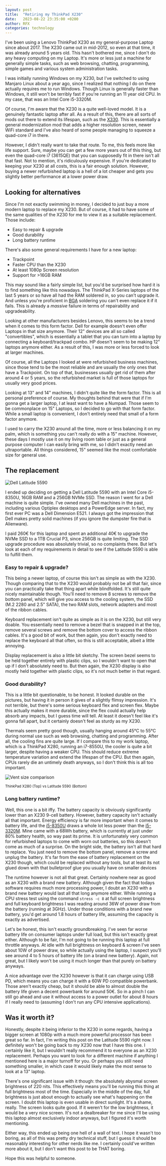 ```yaml
---
layout: post
title:  "Retiring my ThinkPad X230"
date:   2023-08-22 23:35:00 +0200
author: RFX
categories: technology
---
```

I've been using a Lenovo ThinkPad X230 as my general-purpose Laptop since about 2017. The X230 came out in mid-2012, so even at that time, it was already around 5 years old. This hasn't bothered me, since I don't do any heavy computing on my Laptop. It's more or less just a machine for generally simple tasks, such as web browsing, chatting, programming, simple games and various system administration tasks.

I was initially running Windows on my X230, but I've switched to using Manjaro Linux about a year ago, since I realized that nothing I do on there actually requires me to run Windows. Though Linux is generally faster than Windows, it still won't be terribly fast if you're running an 11 year old CPU. In my case, that was an Intel Core i5-3320M.

Of course, I'm aware that the X230 is a quite well-loved model. It is a genuinely fantastic laptop after all. As a result of this, there are all sorts of mods out there to extend its lifespan, such as the [X330](http://www.cnmod.cn/x330/). This is essentially a general modernization mod that adds a higher resolution screen, newer WiFi standard and I've also heard of some people managing to squeeze a quad-core i7 in there.

However, I didn't really want to take that route. To me, this feels more like life support. Sure, maybe you can get a few more years out of this thing, but even the quad-core i7 (3615QE) that you can supposedly fit in there isn't all that fast. Not to mention, it's ridiculously expensive. If you're dedicated to keeping your X230 at all costs, this is a fair enough solution. However, buying a newer refurbished laptop is a hell of a lot cheaper and gets you slightly better performance at a lower power draw.

## Looking for alternatives
Since I'm not exactly swimming in money, I decided to just buy a more modern laptop to replace my X230. But of course, it had to have some of the same qualities of the X230 for me to view it as a suitable replacement. Those include:

- Easy to repair & upgrade
- Good durability
- Long battery runtime

There's also some general requirements I have for a new laptop:

- Trackpoint
- Faster CPU than the X230
- At least 1080p Screen resolution
- Support for >16GB RAM

This may sound like a fairly simple list, but you'd be surprised how hard it is to find something like this nowadays. The ThinkPad X-Series laptops of the last 5 years or so have all had the RAM soldered in, so you can't upgrade it. And unless you're proficient in [BGA](https://en.wikipedia.org/wiki/Ball_grid_array) soldering you can't even replace it if it fails. This is already a *massive* failure in terms of repairability and upgradeability.

Looking at other manufacturers besides Lenovo, this seems to be a trend when it comes to this form factor. Dell for example doesn't even offer Laptops in that size anymore. Their 12" devices are all so called "convertibles", which is essentially a tablet that you can turn into a laptop by connecting a keyboard/trackpad combo. HP doesn't seem to be making 12" laptops anymore either. As a result of this, I was more or less forced to look at larger machines.

Of course, all the Laptops I looked at were refurbished business machines, since those tend to be the most reliable and are usually the only ones that have a Trackpoint. On top of that, businesses usually get rid of them after around 4 or 5 years, so the refurbished market is full of those laptops for usually very good prices.

Looking at 13" and 14" machines, I didn't quite like the form factor. This is all personal preference of course. My thoughts behind that were that if I'm gonna get a larger laptop, I at least want to have a Numpad. Those seem to be commonplace on 15" Laptops, so I decided to go with that form factor. While a small laptop is convenient, I don't entirely need that small of a form factor anymore.

I used to carry the X230 around all the time, more or less balancing it on my palm, which is something you can't really do with a 15" machine. However, these days I mostly use it on my living room table or just as a general purpose computer I can easily bring with me, so I didn't exactly need an ultraportable. All things considered, 15" seemed like the most comfortable size for general use.

## The replacement
![Dell Latitude 5590](/assets/images/latitude5590.jpeg)

I ended up deciding on getting a Dell Latitude 5590 with an Intel Core i5-8350U, 16GB RAM and a 256GB NVMe SSD. The reason I went for a Dell machine is quite simple. I've owned many Dell machines in the past, including various Optiplex desktops and a PowerEdge server. In fact, my first ever PC was a Dell Dimension E521. I always got the impression that Dell makes pretty solid machines (if you ignore the dumpster fire that is Alienware).

I paid 260€ for this laptop and spent an additional 40€ to upgrade the NVMe SSD to a 1TB Crucial P3, since 256GB is quite limiting. The SSD upgrade procedure was absolutely trivial, so no complaints there. But let's look at each of my requirements in detail to see if the Latitude 5590 is able to fulfill them.

### Easy to repair & upgrade?
This being a newer laptop, of course this isn't as simple as with the X230. Though comparing that to the X230 would probably not be all that fair, since you can practically take that thing apart while blindfolded. It's still quite nicely maintainable though. You'll need to remove 8 screws to remove the bottom panel, which will give you access to the cooling system, the SSD (M.2 2280 and 2.5" SATA), the two RAM slots, network adapters and most of the ribbon cables.

Keyboard replacement isn't quite as simple as it is on the X230, but still very doable. You essentially need to remove a bezel that is snapped in at the top, remove several screws and remove the bottom cover to access the ribbon cables. It's a good bit of work, but then again, you don't exactly need to replace the keyboard all that often, so this is still acceptable, albeit a little annoying.

Display replacement is also a little bit sketchy. The screen bezel seems to be held together entirely with plastic clips, so I wouldn't want to open that up if I don't absolutely need to. But then again, the X230 display is also mostly held together with plastic clips, so it's not much better in that regard.

### Good durability?
This is a little bit questionable, to be honest. It looked durable on the pictures, but having it in person it gives of a slightly flimsy impression. It's not terrible, but there's some serious keyboard flex and screen flex. Maybe this actually makes it more durable, since the flex could actually help absorb any impacts, but I guess time will tell. At least it doesn't feel like it's gonna fall apart, but it certainly doesn't feel as sturdy as my X230.

Thermals seem pretty good though, usually hanging around 45°C to 55°C during normal use such as web browsing, chatting and programming. After all, the cooling fins are quite large. If I compare this to my work laptop, which is a ThinkPad X280, running an i7-8550U, the cooler is quite a bit larger, despite having a weaker CPU. This should reduce extreme temperature variation and extend the lifespan of the CPU. But then again, CPUs rarely die an untimely death anyways, so I don't think this is all too important.

![Vent size comparison](/assets/images/5590vsx280-vent.jpeg)

<sub>ThinkPad X280 (Top) vs Latitude 5590 (Bottom)</sub>

### Long battery runtime?
Well, this one is a bit iffy. The battery capacity is obviously significantly lower than an X230 9-cell battery. However, battery capacity isn't actually all that important. Energy efficiency is far more important when it comes to battery life, and the [i5-8350U](https://ark.intel.com/content/www/us/en/ark/products/124969/intel-core-i58350u-processor-6m-cache-up-to-3-60-ghz.html) draws a whole lot less power than the [i5-3320M](https://www.intel.com/content/www/us/en/products/sku/64896/intel-core-i53320m-processor-3m-cache-up-to-3-30-ghz/specifications.html). Mine came with a 68Wh battery, which is currently at just under 80% battery health, so way past its prime. It is unfortunately very common for refurbished laptops to come with worn out batteries, so this doesn't come as much of a surprise. On the bright side, the battery isn't all that hard to replace. You just need to remove the bottom panel, remove a screw and unplug the battery. It's far from the ease of battery replacement on the X230 though, which could be replaced without any tools, but at least its not glued down with that bulletproof glue you usually have on smaller devices

The runtime however is not all that great. Certainly nowhere near as good as an X230 with a brand new battery. Although given the fact that todays software requires much more processing power, I doubt an X230 with a brand new battery would last all that long anymore either. While running a CPU stress test using the command `stress -c 8` at full screen brightness and full keyboard brightness I was reading around 36W of power draw from the battery (running at 3GHz). Under those conditions with a brand new battery, you'd get around 1.8 hours of battery life, assuming the capacity is exactly as advertised.

Let's be honest, this isn't exactly groundbreaking. I've seen far worse battery life on consumer laptops under full load, but this isn't exactly great either. Although to be fair, I'm not going to be running this laptop at full throttle anyways. At idle with full brightness on keyboard & screen I've seen about 10W of power draw, so while actually using the laptop, I suspect you'll see around 4 to 5 hours of battery life (on a brand new battery). Again, not great, but I likely won't be using it much longer than that purely on battery anyways.

A nice advantage over the X230 however is that it can charge using USB PD, which means you can charge it with a 60W PD compatible powerbank. Those aren't exactly cheap, but it should be able to almost double the battery life given a decent powerbank for around 50€. So in a pinch I can still go ahead and use it without access to a power outlet for about 8 hours if I really need to (assuming I don't run any CPU intensive applications).

## Was it worth it?
Honestly, despite it being inferior to the X230 in some regards, having a bigger screen at 1080p with a much more powerful processor has been great so far. In fact, I'm writing this post on the Latitude 5590 right now. I definitely won't be going back to my X230 now that I have this one. I certainly like it, but I wouldn't really recommend it to everyone as an X230 replacement. Perhaps you want to look for a different machine if anything I mentioned here is a major turnoff for you. Or perhaps you still need something smaller, in which case it would likely make the most sense to look at a 13" laptop.

There's one significant issue with it though: the absolutely abysmal screen brightness of 220 nits. This effectively means you'll be running this thing at full brightness most of the time. Especially in the middle of the day, full brightness is just about enough to actually see what's happening on the screen. I doubt this laptop is even usable in direct sunlight. It's a shame, really. The screen looks quite good. If it weren't for the low brightness, it would be a very nice screen. It's not a dealbreaker for me since I'll be using this laptop almost exclusively indoor anyways, but I figured it's worth mentioning.

Either way, this ended up being one hell of a wall of text. I hope it wasn't too boring, as all of this was pretty dry technical stuff, but I guess it should be reasonably interesting for other nerds like me. I certainly could've written more about it, but I don't want this post to be THAT boring.

Hope this was helpful to someone.